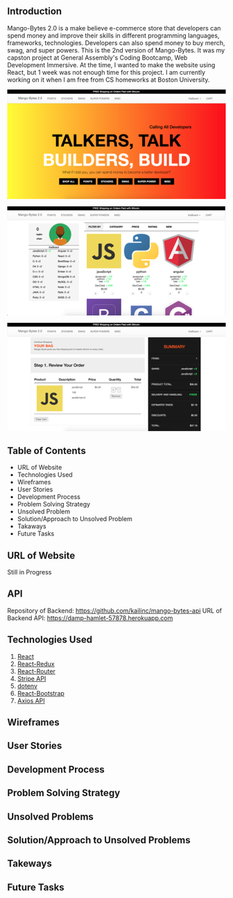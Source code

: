 ## Introduction

Mango-Bytes 2.0 is a make believe e-commerce store that developers can spend money
and improve their skills in different programming languages, frameworks, technologies.
Developers can also spend money to buy merch, swag, and super powers. This is the
2nd version of Mango-Bytes. It was my capston project at General Assembly's Coding
Bootcamp, Web Development Immersive. At the time, I wanted to make the website using
React, but 1 week was not enough time for this project. I am currently working on it
when I am free from CS homeworks at Boston University.

![Landing  Page](https://raw.githubusercontent.com/kailinc/mango-bytes-2/master/public/HomePage.png)

![Shopping Page ](https://raw.githubusercontent.com/kailinc/mango-bytes-2/master/public/shopping.png)

![Checkout Page ](https://raw.githubusercontent.com/kailinc/mango-bytes-2/master/public/Checkout.png)

## Table of Contents

-   URL of Website
-   Technologies Used
-   Wireframes
-   User Stories
-   Development Process
-   Problem Solving Strategy
-   Unsolved Problem
-   Solution/Approach to Unsolved Problem
-   Takaways
-   Future Tasks

## URL of Website

Still in Progress

## API

Repository of Backend: https://github.com/kailinc/mango-bytes-api
URL of Backend API: https://damp-hamlet-57878.herokuapp.com

## Technologies Used

1. [React](https://reactjs.org/)
2. [React-Redux](https://redux.js.org/basics/usage-with-react)
3. [React-Router](https://reacttraining.com/react-router/web/guides/philosophy)
4. [Stripe API](https://stripe.com/docs/api)
5. [dotenv](https://www.npmjs.com/package/dotenv)
6. [React-Bootstrap](https://react-bootstrap.github.io/)
7. [Axios API](https://www.npmjs.com/package/axios)

## Wireframes

## User Stories

## Development Process

## Problem Solving Strategy

## Unsolved Problems

## Solution/Approach to Unsolved Problems

## Takeways

## Future Tasks
